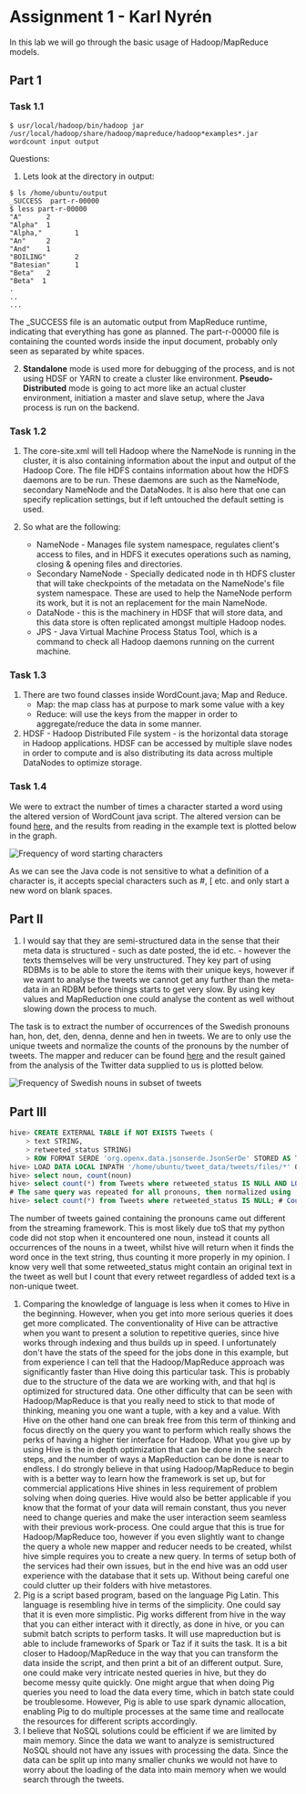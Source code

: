 # Assignment 1 - Karl Nyrén
In this lab we will go through the basic usage of Hadoop/MapReduce models.

## Part 1

### Task 1.1
```shell
$ usr/local/hadoop/bin/hadoop jar /usr/local/hadoop/share/hadoop/mapreduce/hadoop*examples*.jar wordcount input output
```

Questions:

1. Lets look at the directory in output:
```shell
$ ls /home/ubuntu/output
_SUCCESS  part-r-00000
$ less part-r-00000
"A"      2
"Alpha"  1
"Alpha,"        1
"An"     2
"And"    1
"BOILING"       2
"Batesian"      1
"Beta"   2
"Beta"  1
.
..
...
```
The _SUCCESS file is an automatic output from MapReduce runtime, indicating that everything has gone as planned. The part-r-00000 file is containing the counted words inside the input document, probably only seen as separated by white spaces.

2. __Standalone__ mode is used more for debugging of the process, and is not using HDSF or YARN to create a cluster like environment. __Pseudo-Distributed__ mode is going to act more like an actual cluster environment, initiation a master and slave setup, where the Java process is run on the backend.

### Task 1.2

1. The core-site.xml will tell Hadoop where the NameNode is running in the cluster, it is also containing information about the input and output of the Hadoop Core. The file HDFS contains information about how the HDFS daemons are to be run. These daemons are such as the NameNode, secondary NameNode and the DataNodes. It is also here that one can specify replication settings, but if left untouched the default setting is used. 

2. So what are the following:
  
    - NameNode - Manages file system namespace, regulates client's access to files, and in HDFS it executes operations such as naming, closing & opening files and directories. 
    - Secondary NameNode - Specially dedicated node in th HDFS cluster that will take checkpoints of the metadata on the NameNode's file system namespace. These are used to help the NameNode perform its work, but it is not an replacement for the main NameNode. 
    - DataNode -  this is the machinery in HDSF that will store data, and this data store is often replicated amongst multiple Hadoop nodes.  
    - JPS -  Java Virtual Machine Process Status Tool, which is a command to check all Hadoop daemons running on the current machine. 

### Task 1.3

1.  There are two found classes inside WordCount.java; Map and Reduce.
    - Map: the map class has at purpose to mark some value with a key
    - Reduce: will use the keys from the mapper in order to aggregate/reduce the data in some manner. 
2. HDSF - Hadoop Distributed File system - is the horizontal data storage in Hadoop applications. HDSF can be accessed by multiple slave nodes in order to compute and is also distributing its data across multiple DataNodes to optimize storage.

### Task 1.4

We were to extract the number of times a character started a word using the altered version of WordCount java script. The altered version can be found [here](https://github.com/kethuth/LDSA/blob/A1/Scripts/FirstLetterCount.java), and the results from reading in the example text is plotted below in the graph.

![Frequency of word starting characters](https://github.com/kethuth/LDSA/blob/A1/Figures/word_counts.png)

As we can see the Java code is not sensitive to what a definition of a character is, it accepts special characters such as #, [ etc. and only start a new word on blank spaces. 

## Part II

1. I would say that they are semi-structured data in the sense that their meta data is structured - such as date posted, the id etc. - however the texts themselves will be very unstructured. They key part of using RDBMs is to be able to store the items with their unique keys, however if we want to analyse the tweets we cannot get any further than the meta-data in an RDBM before things starts to get very slow. By using key values and MapReduction one could analyse the content as well without slowing down the process to much. 

The task is to extract the number of occurrences of the Swedish pronouns han, hon, det, den, denna, denne and hen in tweets. We are to only use the unique tweets and normalize the counts of the pronouns by the number of tweets. The mapper and reducer can be found [here](https://github.com/kethuth/LDSA/blob/A1/Scripts) and the result gained from the analysis of the Twitter data supplied to us is plotted below. 

![Frequency of Swedish nouns in subset of tweets](https://github.com/kethuth/LDSA/blob/A1/Figures/noun_frequency.png)

## Part III

```sql
hive> CREATE EXTERNAL TABLE if NOT EXISTS Tweets (
    > text STRING,
    > retweeted_status STRING)
    > ROW FORMAT SERDE 'org.openx.data.jsonserde.JsonSerDe' STORED AS TEXTFILE;
hive> LOAD DATA LOCAL INPATH '/home/ubuntu/tweet_data/tweets/files/*' OVERWRITE INTO TABLE Tweets;
hive> select noun, count(noun)
hive> select count(*) from Tweets where retweeted_status IS NULL AND LOWER(text) rlike '\\bhon\\b'; # select texts with hon
# The same query was repeated for all pronouns, then normalized using
hive> select count(*) from Tweets where retweeted_status IS NULL; # Count number of unique tweets
```

The number of tweets gained containing the pronouns came out different from the streaming framework. This is most likely due toS that my python code did not stop when it encountered one noun, instead it counts all occurrences of the nouns in a tweet, whilst hive will return when it finds the word once in the text string, thus counting it more properly in my opinion. I know very well that some retweeted_status might contain an original text in the tweet as well 
but I count that every retweet regardless of added text is a non-unique tweet. 

1. Comparing the knowledge of language is less when it comes to Hive in the beginning. However, when you get into more serious queries it does get more complicated. The conventionality of Hive can be attractive when you want to present a solution to repetitive queries, since hive works through indexing and thus builds up in speed. I unfortunately don't have the stats of the speed for the jobs done in this example, but from experience I can tell that the Hadoop/MapReduce approach was significantly faster than Hive doing this particular task. This is probably due to the structure of the data we are working with, and that hql is optimized for structured data. One other difficulty that can be seen with Hadoop/MapReduce is that you really need to stick to that mode of thinking, meaning you one want a tuple, with a key and a value. With Hive on the other hand one can break free from this term of thinking and focus directly on the query you want to perform which really shows the perks of having a higher tier interface for Hadoop. What you give up by using Hive is the in depth optimization that can be done in the search steps, and the number of ways a MapReduction can be done is near to endless. I do strongly believe in that using Hadoop/MapReduce to begin with is a better way to learn how the framework is set up, but for commercial applications Hive shines in less requirement of problem solving when doing queries. Hive would also be better applicable if you know that the format of your data will remain constant, thus you never need to change queries and make the user interaction seem seamless with their previous work-process. One could argue that this is true for Hadoop/MapReduce too, however if you even slightly want to change the query a whole new mapper and reducer needs to be created, whilst hive simple requires you to create a new query. In terms of setup both of the services had their own issues, but in the end hive was an odd user experience with the database that it sets up. Without being careful one could clutter up their folders with hive metastores. 
2. Pig is a script based program, based on the language Pig Latin. This language is resembling hive in terms of the simplicity. One could say that it is even more simplistic. Pig works different from hive in the way that you can either interact with it directly, as done in hive, or you can submit batch scripts to perform tasks. It will use mapreduction but is able to include frameworks of Spark or Taz if it suits the task. It is a bit closer to Hadoop/MapReduce in the way that you can transform the data inside the script, and then print a bit of an different output. Sure, one could make very intricate nested queries in hive, but they do become messy quite quickly. One might argue that when doing Pig queries you need to load the data every time, which in batch state could be troublesome. However, Pig is able to use spark dynamic allocation, enabling Pig to do multiple processes at the same time and reallocate the resources for different scripts accordingly.
3. I believe that NoSQL solutions could be efficient if we are limited by main memory. Since the data we want to analyze is semistructured NoSQL should not have any issues with processing the data. Since the data can be split up into many smaller chunks we would not have to worry about the loading of the data into main memory when we would search through the tweets. 
